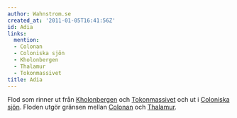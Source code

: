 ```yaml
---
author: Wahnstrom.se
created_at: '2011-01-05T16:41:56Z'
id: Adia
links:
  mention:
  - Colonan
  - Coloniska sjön
  - Kholonbergen
  - Thalamur
  - Tokonmassivet
title: Adia
---
```


Flod som rinner ut från [Kholonbergen] och [Tokonmassivet] och ut i [Coloniska sjön]. Floden utgör
gränsen mellan [Colonan] och [Thalamur].

  [Kholonbergen]: Kholonbergen
  [Tokonmassivet]: Tokonmassivet
  [Coloniska sjön]: Coloniska_sjön
  [Colonan]: Colonan
  [Thalamur]: Thalamur